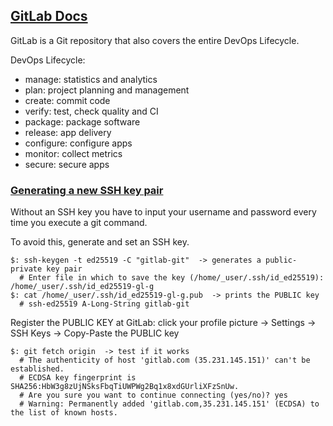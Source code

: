 ## [GitLab Docs](https://docs.gitlab.com/ee/README.html)

GitLab is a Git repository that also covers the entire DevOps Lifecycle.  

DevOps Lifecycle:
* manage: statistics and analytics
* plan: project planning and management
* create: commit code
* verify: test, check quality and CI
* package: package software
* release: app delivery
* configure: configure apps
* monitor: collect metrics
* secure: secure apps

### [Generating a new SSH key pair](https://gitlab.com/help/ssh/README#generating-a-new-ssh-key-pair)

Without an SSH key you have to input your username and password every time you execute a git command.  

To avoid this, generate and set an SSH key.  

```
$: ssh-keygen -t ed25519 -C "gitlab-git"  -> generates a public-private key pair
  # Enter file in which to save the key (/home/_user/.ssh/id_ed25519): /home/_user/.ssh/id_ed25519-gl-g
$: cat /home/_user/.ssh/id_ed25519-gl-g.pub  -> prints the PUBLIC key
  # ssh-ed25519 A-Long-String gitlab-git
```

Register the PUBLIC KEY at GitLab: click your profile picture -> Settings -> SSH Keys -> Copy-Paste the PUBLIC key  

```
$: git fetch origin  -> test if it works
  # The authenticity of host 'gitlab.com (35.231.145.151)' can't be established.
  # ECDSA key fingerprint is SHA256:HbW3g8zUjNSksFbqTiUWPWg2Bq1x8xdGUrliXFzSnUw.
  # Are you sure you want to continue connecting (yes/no)? yes
  # Warning: Permanently added 'gitlab.com,35.231.145.151' (ECDSA) to the list of known hosts.
```

